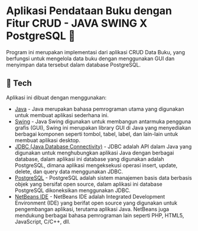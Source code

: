 # Aplikasi Pendataan Buku dengan Fitur CRUD - JAVA SWING X PostgreSQL 🚀
Program ini merupakan implementasi dari aplikasi CRUD Data Buku, yang berfungsi untuk mengelola data buku dengan menggunakan GUI dan menyimpan data tersebut dalam database PostgreSQL.
## 🔧 Tech
Aplikasi ini dibuat dengan menggunakan:
- [Java](https://www.oracle.com/java/technologies/downloads/?er=221886) - Java merupakan bahasa pemrograman utama yang digunakan untuk membuat aplikasi sederhana ini.
- [Swing](https://docs.oracle.com/javase/tutorial/uiswing/start/index.html) - Java Swing digunakan untuk membangun antarmuka pengguna grafis (GUI), Swing ini merupakan library GUI di Java yang menyediakan berbagai komponen seperti tombol, tabel, label, dan lain-lain untuk membuat aplikasi desktop.
- [JDBC (Java Database Connectivity)](https://docs.oracle.com/javase/tutorial/jdbc/) - JDBC adalah API dalam Java yang digunakan untuk menghubungkan aplikasi Java dengan berbagai database, dalam aplikasi ini database yang digunakan adalah PostgreSQL, dimana aplikasi mengeksekusi operasi insert, update, delete, dan query data menggunakan JDBC.
- [PostgreSQL](https://www.postgresql.org/download/) - PostgreSQL adalah sistem manajemen basis data berbasis objek yang bersifat open source, dalam aplikasi ini database PostgreSQL dikoneksikan menggunakan JDBC.
- [NetBeans IDE](https://netbeans.apache.org/download/index.html) - NetBeans IDE adalah Integrated Development Environment (IDE) yang berifat open source yang digunakan untuk pengembangan aplikasi, terutama aplikasi Java. NetBeans juga mendukung berbagai bahasa pemrograman lain seperti PHP, HTML5, JavaScript, C/C++, dll.
